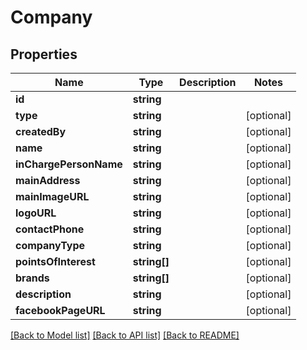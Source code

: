# Company

## Properties
Name | Type | Description | Notes
------------ | ------------- | ------------- | -------------
**id** | **string** |  | 
**type** | **string** |  | [optional] 
**createdBy** | **string** |  | [optional] 
**name** | **string** |  | [optional] 
**inChargePersonName** | **string** |  | [optional] 
**mainAddress** | **string** |  | [optional] 
**mainImageURL** | **string** |  | [optional] 
**logoURL** | **string** |  | [optional] 
**contactPhone** | **string** |  | [optional] 
**companyType** | **string** |  | [optional] 
**pointsOfInterest** | **string[]** |  | [optional] 
**brands** | **string[]** |  | [optional] 
**description** | **string** |  | [optional] 
**facebookPageURL** | **string** |  | [optional] 

[[Back to Model list]](../README.md#documentation-for-models) [[Back to API list]](../README.md#documentation-for-api-endpoints) [[Back to README]](../README.md)


